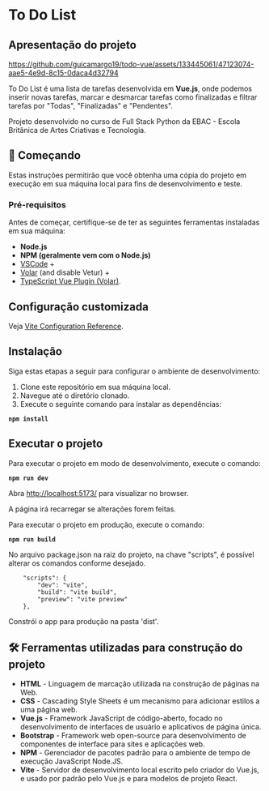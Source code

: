 # To Do List

## Apresentação do projeto

https://github.com/guicamargo19/todo-vue/assets/133445061/47123074-aae5-4e9d-8c15-0daca4d32794

To Do List é uma lista de tarefas desenvolvida em **Vue.js**, onde podemos inserir novas tarefas, marcar e desmarcar
tarefas como finalizadas e filtrar tarefas por "Todas", "Finalizadas" e "Pendentes".

Projeto desenvolvido no curso de Full Stack Python da EBAC - Escola Britânica de Artes Criativas e Tecnologia.

## 🚀 Começando

Estas instruções permitirão que você obtenha uma cópia do projeto em execução em sua máquina local para fins de desenvolvimento e teste.

### Pré-requisitos

Antes de começar, certifique-se de ter as seguintes ferramentas instaladas em sua máquina:

- **Node.js**
- **NPM (geralmente vem com o Node.js)**
- [VSCode](https://code.visualstudio.com/) + 
- [Volar](https://marketplace.visualstudio.com/items?itemName=Vue.volar) (and disable Vetur) + 
- [TypeScript Vue Plugin (Volar)](https://marketplace.visualstudio.com/items?itemName=Vue.vscode-typescript-vue-plugin).

## Configuração customizada

Veja [Vite Configuration Reference](https://vitejs.dev/config/).

## Instalação

Siga estas etapas a seguir para configurar o ambiente de desenvolvimento:

1. Clone este repositório em sua máquina local.
2. Navegue até o diretório clonado.
3. Execute o seguinte comando para instalar as dependências:

**``npm install``**

## Executar o projeto

Para executar o projeto em modo de desenvolvimento, execute o comando:
    
**``npm run dev``**

Abra [http://localhost:5173/](http://localhost:5173/) para visualizar no browser.

A página irá recarregar se alterações forem feitas.

Para executar o projeto em produção, execute o comando:

**``npm run build``**

No arquivo package.json na raiz do projeto, na chave "scripts", é possível alterar os comandos conforme desejado.

````
    "scripts": {
        "dev": "vite",
        "build": "vite build",
        "preview": "vite preview"
    },
````

Constrói o app para produção na pasta 'dist'.

## 🛠️ Ferramentas utilizadas para construção do projeto

* **HTML** - Linguagem de marcação utilizada na construção de páginas na Web.
* **CSS** - Cascading Style Sheets é um mecanismo para adicionar estilos a uma página web.
* **Vue.js** - Framework JavaScript de código-aberto, focado no desenvolvimento de interfaces de usuário e aplicativos de página única.
* **Bootstrap** - Framework web open-source para desenvolvimento de componentes de interface para sites e aplicações web.
* **NPM** - Gerenciador de pacotes padrão para o ambiente de tempo de execução JavaScript Node.JS.
* **Vite** - Servidor de desenvolvimento local escrito pelo criador do Vue.js, e usado por padrão pelo Vue.js e para modelos de projeto React.




